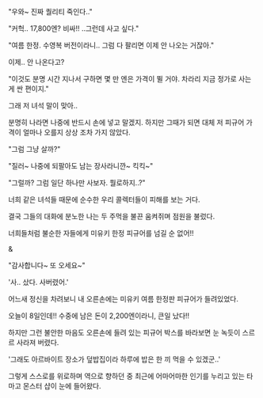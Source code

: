 "우와~ 진짜 퀄리티 죽인다.."

"커헉.. 17,800엔? 비싸!! ..그런데 사고 싶다."

"여름 한정. 수영복 버전이라니.. 그럼 다 팔리면 이제 안 나오는 거잖아."

이제.. 안 나온다고?

"이것도 분명 시간 지나서 구하면 몇 만 엔은 가격이 뛸 거야. 차라리 지금 정가로 사는 게 싼 편이지."

그래 저 녀석 말이 맞아..

분명히 나라면 나중에 반드시 손에 넣고 말겠지. 하지만 그때가 되면 대체 저 피규어 가격이 얼마나 오를지 상상 조차 가지 않았다.

"그럼 그냥 살까?"

"질러~ 나중에 되팔아도 남는 장사라니깐~ 킥킥~"

"그럴까? 그럼 일단 하나만 사보자. 뭘로하지..?"

너희 같은 녀석들 때문에 순수한 우리 콜렉터들이 피해를 보는 거다.

결국 그들의 대화에 분노한 나는 두 주먹을 불끈 움켜쥐며 점원을 불렀다.

너희들처럼 불순한 자들에게 미유키 한정 피규어를 넘길 순 없어!!

&

"감사합니다~ 또 오세요~"

'사.. 샀다. 사버렸어.'

어느새 정신을 차려보니 내 오른손에는 미유키 여름 한정판 피규어가 들려있었다.

오늘이 8일인데!! 수중에 남은 돈이 2,200엔이라니, 큰일 났다!!

하지만 그런 불안한 마음도 오른손에 들려 있는 피규어 박스를 바라보면 눈 녹듯이 스르르 사라져 버렸다.

'그래도 아르바이트 장소가 덮밥집이라 하루에 밥은 한 끼 먹을 수 있겠군..'

그렇게 스스로를 위로하며 역으로 향하던 중 최근에 어마어마한 인기를 누리고 있는 타마고 몬스터 샵이 눈에 들어왔다.
